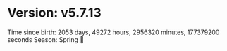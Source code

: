 # Version: v5.7.13
Time since birth: 2053 days, 49272 hours, 2956320 minutes, 177379200 seconds
Season: Spring 🌸
